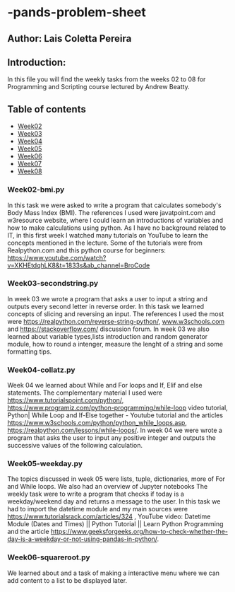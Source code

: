 # -pands-problem-sheet
## Author: Lais Coletta Pereira

## Introduction:
In this file you will find the weekly tasks from the weeks 02 to 08 for Programming and Scripting course lectured by Andrew Beatty.

## Table of contents
* [Week02](##Week02-bmi.py)
* [Week03](#Week03-secondstring.py)
* [Week04](#Week04-collatz.py)
* [Week05](#Week05-weekday.py)
* [Week06](#Week06-squareroot.py)
* [Week07](#Week07-es.py)
* [Week08](#week08-WeeklyTask)


### Week02-bmi.py
In this task we were asked to write a program that calculates somebody's Body Mass Index (BMI). The references I used were javatpoint.com and w3resource website, where I could learn an introductions of variables and how to make calculations using python. As I have no background related to IT, in this first week I watched many tutorials on YouTube to learn the concepts mentioned in the lecture. Some of the tutorials were from Realpython.com and this python course for beginners: https://www.youtube.com/watch?v=XKHEtdqhLK8&t=1833s&ab_channel=BroCode

### Week03-secondstring.py
In week 03 we wrote a program that asks a user to input a string and outputs every second letter in reverse order. In this task we learned concepts of slicing and reversing an input. The references I used the most were https://realpython.com/reverse-string-python/, www.w3schools.com and https://stackoverflow.com/ discussion forum. In week 03 we also learned about variable types,lists introduction and random generator module, how to round a intenger, measure the lenght of a string and some formatting tips.

### Week04-collatz.py
Week 04 we learned about While and For loops and If, Elif and else statements. The complementary material I used were https://www.tutorialspoint.com/python/, https://www.programiz.com/python-programming/while-loop video tutorial, Python| While Loop and If-Else together - Youtube tutorial and the articles https://www.w3schools.com/python/python_while_loops.asp, https://realpython.com/lessons/while-loops/. In week 04 we were wrote a program that asks the user to input any positive integer and outputs the successive values of the following calculation.

### Week05-weekday.py
The topics discussed in week 05 were lists, tuple, dictionaries, more of For and While loops. We also had an overview of Jupyter notebooks The weekly task were to write a program that checks if today is a weekday/weekend day and returns a message to the user. In this task we had to import the datetime module and my main sources were https://www.tutorialsrack.com/articles/324 , YouTube video: Datetime Module (Dates and Times) || Python Tutorial || Learn Python Programming and the article https://www.geeksforgeeks.org/how-to-check-whether-the-day-is-a-weekday-or-not-using-pandas-in-python/.

### Week06-squareroot.py
We learned about and a task of making a interactive menu where we can add content to a list to be displayed later. 
 
